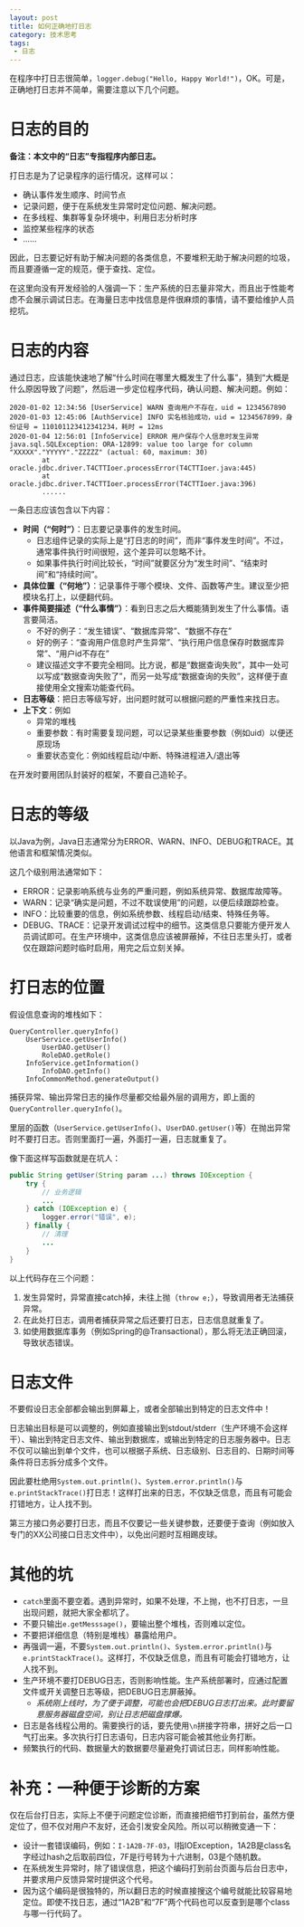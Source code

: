 ```yaml
---
layout: post
title: 如何正确地打日志
category: 技术思考
tags:
 - 日志
---
```

在程序中打日志很简单，`logger.debug("Hello, Happy World!")`，OK。可是，正确地打日志并不简单，需要注意以下几个问题。

<!-- more -->

# 日志的目的
**备注：本文中的“日志”专指程序内部日志。**

打日志是为了记录程序的运行情况，这样可以：
* 确认事件发生顺序、时间节点
* 记录问题，便于在系统发生异常时定位问题、解决问题。
* 在多线程、集群等复杂环境中，利用日志分析时序
* 监控某些程序的状态
* ……

因此，日志要记好有助于解决问题的各类信息，不要堆积无助于解决问题的垃圾，而且要遵循一定的规范，便于查找、定位。

在这里向没有开发经验的人强调一下：生产系统的日志量非常大，而且出于性能考虑不会展示调试日志。在海量日志中找信息是件很麻烦的事情，请不要给维护人员挖坑。

# 日志的内容
通过日志，应该能快速地了解“什么时间在哪里大概发生了什么事”，猜到“大概是什么原因导致了问题”，然后进一步定位程序代码，确认问题、解决问题。例如：

```
2020-01-02 12:34:56 [UserService] WARN 查询用户不存在，uid = 1234567890
2020-01-03 12:45:06 [AuthService] INFO 实名核验成功，uid = 1234567899，身份证号 = 110101123412341234，耗时 = 12ms
2020-01-04 12:56:01 [InfoService] ERROR 用户保存个人信息时发生异常
java.sql.SQLException: ORA-12899: value too large for column "XXXXX"."YYYYY"."ZZZZZ" (actual: 60, maximum: 30)
        at oracle.jdbc.driver.T4CTTIoer.processError(T4CTTIoer.java:445)
        at oracle.jdbc.driver.T4CTTIoer.processError(T4CTTIoer.java:396)
        ......
```

一条日志应该包含以下内容：

* **时间（“何时”）**：日志要记录事件的发生时间。
    * 日志组件记录的实际上是“打日志的时间”，而非“事件发生时间”。不过，通常事件执行时间很短，这个差异可以忽略不计。
    * 如果事件执行时间比较长，“时间”就要区分为“发生时间”、“结束时间”和“持续时间”。
* **具体位置（“何地”）**：记录事件于哪个模块、文件、函数等产生。建议至少把模块名打上，以便翻代码。
* **事件简要描述（“什么事情”）**：看到日志之后大概能猜到发生了什么事情。语言要简洁。
    * 不好的例子：“发生错误”、“数据库异常”、“数据不存在”
    * 好的例子：“查询用户信息时产生异常”、“执行用户信息保存时数据库异常”、“用户id不存在”
    * 建议描述文字不要完全相同。比方说，都是“数据查询失败”，其中一处可以写成“数据查询失败了”，而另一处写成“数据查询的失败”，这样便于直接使用全文搜索功能查代码。
* **日志等级**：把日志等级写好，出问题时就可以根据问题的严重性来找日志。
* **上下文**：例如
    * 异常的堆栈
    * 重要参数：有时需要复现问题，可以记录某些重要参数（例如uid）以便还原现场
    * 重要状态变化：例如线程启动/中断、特殊进程进入/退出等

在开发时要用团队封装好的框架，不要自己造轮子。

# 日志的等级
以Java为例，Java日志通常分为ERROR、WARN、INFO、DEBUG和TRACE。其他语言和框架情况类似。

这几个级别用法通常如下：

* ERROR：记录影响系统与业务的严重问题，例如系统异常、数据库故障等。
* WARN：记录“确实是问题，不过不耽误使用”的问题，以便后续跟踪检查。
* INFO：比较重要的信息，例如系统参数、线程启动/结束、特殊任务等。
* DEBUG、TRACE：记录开发调试过程中的细节。这类信息只要能方便开发人员调试即可。在生产环境中，这类信息应该被屏蔽掉，不往日志里头打，或者仅在跟踪问题时临时启用，用完之后立刻关掉。

# 打日志的位置
假设信息查询的堆栈如下：
```
QueryController.queryInfo()
    UserService.getUserInfo()
        UserDAO.getUser()
        RoleDAO.getRole()
    InfoService.getInformation()
        InfoDAO.getInfo()
    InfoCommonMethod.generateOutput()
```

捕获异常、输出异常日志的操作尽量都交给最外层的调用方，即上面的`QueryController.queryInfo()`。

里层的函数（`UserService.getUserInfo()`、`UserDAO.getUser()`等）在抛出异常时不要打日志。否则里面打一遍，外面打一遍，日志就重复了。

像下面这样写函数就是在坑人：

```java
public String getUser(String param ...) throws IOException {
    try {
        // 业务逻辑
        ...
    } catch (IOException e) {
        logger.error("错误", e);
    } finally {
        // 清理
        ...
    }
}
```

以上代码存在三个问题：
1. 发生异常时，异常直接catch掉，未往上抛（`throw e;`），导致调用者无法捕获异常。
2. 在此处打日志，调用者捕获异常之后还要打日志，日志信息就重复了。
3. 如使用数据库事务（例如Spring的@Transactional），那么将无法正确回滚，导致状态错误。

# 日志文件
不要假设日志全部都会输出到屏幕上，或者全部输出到特定的日志文件中！

日志输出目标是可以调整的，例如直接输出到stdout/stderr（生产环境不会这样干）、输出到特定日志文件、输出到数据库，或输出到特定的日志服务器中。日志不仅可以输出到单个文件，也可以根据子系统、日志级别、日志目的、日期时间等条件将日志拆分成多个文件。

因此要杜绝用`System.out.println()`、`System.error.println()`与`e.printStackTrace()`打日志！这样打出来的日志，不仅缺乏信息，而且有可能会打错地方，让人找不到。

第三方接口务必要打日志，而且不仅要记一些关键参数，还要便于查询（例如放入专门的XX公司接口日志文件中），以免出问题时互相踢皮球。

# 其他的坑
* `catch`里面不要空着。遇到异常时，如果不处理，不上抛，也不打日志，一旦出现问题，就把大家全都坑了。
* 不要只输出`e.getMesssage()`，要输出整个堆栈，否则难以定位。
* 不要把详细信息（特别是堆栈）暴露给用户。
* 再强调一遍，不要`System.out.println()`、`System.error.println()`与`e.printStackTrace()`。这样打，不仅缺乏信息，而且有可能会打错地方，让人找不到。
* 生产环境不要打DEBUG日志，否则影响性能。生产系统部署时，应通过配置文件或开关调整日志等级，把DEBUG日志屏蔽掉。
    * *系统刚上线时，为了便于调整，可能也会把DEBUG日志打出来。此时要留意服务器磁盘空间，别让日志把磁盘撑爆。*
* 日志是各线程公用的。需要换行的话，要先使用`\n`拼接字符串，拼好之后一口气打出来。多次执行打日志语句，日志内容可能会被其他业务打断。
* 频繁执行的代码、数据量大的数据要尽量避免打调试日志，同样影响性能。

# 补充：一种便于诊断的方案
仅在后台打日志，实际上不便于问题定位诊断，而直接把细节打到前台，虽然方便定位了，但不仅对用户不友好，还会引发安全风险。所以可以稍微变通一下：
* 设计一套错误编码，例如：`I-1A2B-7F-03`，I指IOException，1A2B是class名字经过hash之后取前四位，7F是行号转为十六进制，03是个随机数。
* 在系统发生异常时，除了错误信息，把这个编码打到前台页面与后台日志中，并要求用户反馈异常时提供这个代号。
* 因为这个编码是很独特的，所以翻日志的时候直接搜这个编号就能比较容易地定位。即使不找日志，通过“1A2B”和“7F”两个代码也可以反查到是哪个class与哪一行代码了。
